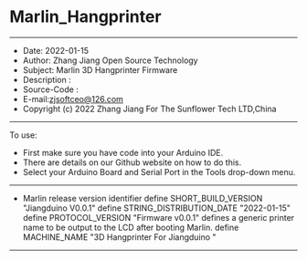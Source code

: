 # Marlin_Hangprinter
*********************************************************************
- Date: 2022-01-15
- Author: Zhang Jiang Open Source Technology
- Subject: Marlin 3D Hangprinter Firmware 
- Description : 
- Source-Code : 
- E-mail:zjsoftceo@126.com
- Copyright (c) 2022 Zhang Jiang For The Sunflower Tech LTD,China
------------------------------------------------------------------------------------
To use:
- First make sure you have code into your Arduino IDE.
- There are details on our Github website on how to do this.
- Select your Arduino Board and Serial Port in the Tools drop-down menu. 
------------------------------------------------------------------------------------
- Marlin release version identifier
define SHORT_BUILD_VERSION "Jiangduino V0.0.1"
define STRING_DISTRIBUTION_DATE "2022-01-15"
define PROTOCOL_VERSION "Firmware v0.0.1"
defines a generic printer name to be output to the LCD after booting Marlin.
define MACHINE_NAME "3D Hangprinter For Jiangduino "
*********************************************************************
